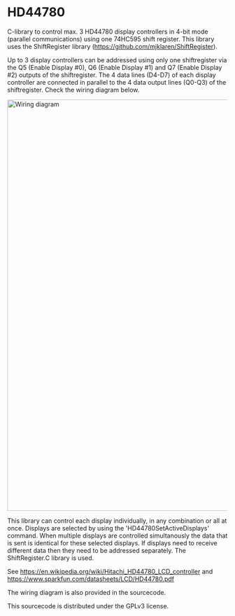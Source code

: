 # HD44780
C-library to control max. 3 HD44780 display controllers in 4-bit mode (parallel communications) using one 74HC595 shift register. This library uses the ShiftRegister library (https://github.com/mjklaren/ShiftRegister).
   
Up to 3 display controllers can be addressed using only one shiftregister via the Q5 (Enable Display #0), Q6 (Enable Display #1) and Q7 (Enable Display #2) outputs of the shiftregister. The 4 data lines (D4-D7) of each display controller are connected in parallel to the 4 data output lines (Q0-Q3) of the shiftregister. Check the wiring diagram below.
   
<img width="940" alt="Wiring diagram" src="https://github.com/mjklaren/HD44780/assets/127024801/01db77ee-a291-44d5-832e-2ff3b92a1333">
   
This library can control each display individually, in any combination or all at once. Displays are selected by using the 'HD44780SetActiveDisplays' command. When multiple displays are controlled simultanously the data that is sent is identical for these selected displays. If displays need to receive different data then they need to be addressed separately. The ShiftRegister.C library is used.

See https://en.wikipedia.org/wiki/Hitachi_HD44780_LCD_controller and https://www.sparkfun.com/datasheets/LCD/HD44780.pdf

The wiring diagram is also provided in the sourcecode.

This sourcecode is distributed under the GPLv3 license.

   
